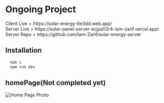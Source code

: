<h1>Ongoing Project</h1>
Client Live = https://solar-energy-6e3dd.web.app/ <br/>
Server Live = https://solar-panel-server-ecjps02r4-iam-zarif.vercel.app/ <br/>
Server Repo = https://github.com/Iam-Zarif/solar-energy-server <br/>

## Installation


```bash
  npm i
  npm run dev
```

## homePage(Not completed yet)
<img src ="https://i.ibb.co/HY7jwWt/newHome.jpg" alt="Home Page Photo"  />
